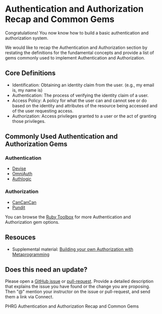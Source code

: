 # Authentication and Authorization Recap and Common Gems

Congratulations! You now know how to build a basic authentication and authorization system.

We would like to recap the Authentication and Authorization section by restating the definitions for the fundamental concepts and provide a list of gems commonly used to implement Authentication and Authorization.

## Core Definitions
- Identification: Obtaining an identity claim from the user. (e.g., my email is, my name is)
- Authentication: The process of verifying the identity claim of a user.
- Access Policy: A policy for what the user can and cannot see or do based on the identity and attributes of the resource being accessed and of the user requesting access.
- Authorization: Access privileges granted to a user or the act of granting those privileges.

## Commonly Used Authentication and Authorization  Gems

### Authentication

- [Devise](https://github.com/plataformatec/devise)
- [OmniAuth](https://github.com/omniauth/omniauth)
- [Authlogic](https://github.com/binarylogic/authlogic)

### Authorization

- [CanCanCan](https://github.com/plataformatec/devise)
- [Pundit](https://github.com/varvet/pundit)

You can browse the [Ruby Toolbox](https://www.ruby-toolbox.com/) for more Authentication and Authorization gem options.

## Resouces
- Supplemental material: [Building your own Authorization with Metaprogramming](https://github.com/learn-co-curriculum/rails-video-review-building-authorization-and-metaprogramming)

## Does this need an update?
 Please open a [GitHub issue](https://github.com/learn-co-curriculum/phrg-authentication-and-authorization-recap-and-gems/issues) or [pull-request](https://github.com/learn-co-curriculum/phrg-authentication-and-authorization-recap-and-gems/pulls). Provide a detailed description that explains the issue you have found or the change you are proposing. Then "@" mention your instructor on the issue or pull-request, and send them a link via Connect.
 
<p data-visibility='hidden'>PHRG Authentication and Authorization Recap and Common Gems</p>
